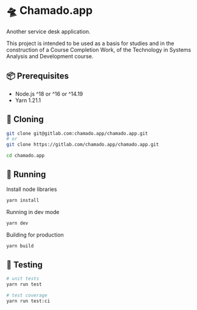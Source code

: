 # 🛸 Chamado.app

Another service desk application.

This project is intended to be used as a basis for studies and in the construction of a Course Completion Work, of the Technology in Systems Analysis and Development course.

## 📦 Prerequisites

- Node.js ^18 or ^16 or ^14.19
- Yarn 1.21.1

## 🛬 Cloning

```sh
git clone git@gitlab.com:chamado.app/chamado.app.git
# or
git clone https://gitlab.com/chamado.app/chamado.app.git
```

```sh
cd chamado.app
```

## 🏃 Running

Install node libraries

```sh
yarn install
```

Running in dev mode

```sh
yarn dev
```

Building for production

```sh
yarn build
```

## 🧪 Testing

```bash
# unit tests
yarn run test

# test coverage
yarn run test:ci
```

<!-- ## ✏️ Contributing

For more information about code patterns and rules for development, see the [CONTRIBUTING](./CONTRIBUTING.md) file. -->
